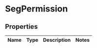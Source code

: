# SegPermission

## Properties
Name | Type | Description | Notes
------------ | ------------- | ------------- | -------------
